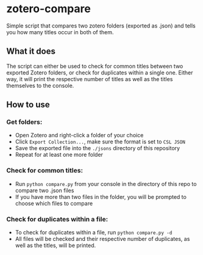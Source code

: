 # zotero-compare
Simple script that compares two zotero folders (exported as .json) and tells you how many titles occur in both of them.

## What it does
The script can either be used to check for common titles between two exported Zotero folders, or check for duplicates within a single one. 
Either way, it will print the respective number of titles as well as the titles themselves to the console.
## How to use
### Get folders:
- Open Zotero and right-click a folder of your choice
- Click ```Export Collection...```, make sure the format is set to ```CSL JSON```
- Save the exported file into the ```./jsons``` directory of this repository
- Repeat for at least one more folder
  
### Check for common titles:
- Run ```python compare.py``` from your console in the directory of this repo to compare two .json files
- If you have more than two files in the folder, you will be prompted to choose which files to compare

### Check for duplicates within a file:
- To check for duplicates within a file, run ```python compare.py -d```
- All files will be checked and their respective number of duplicates, as well as the titles, will be printed.
